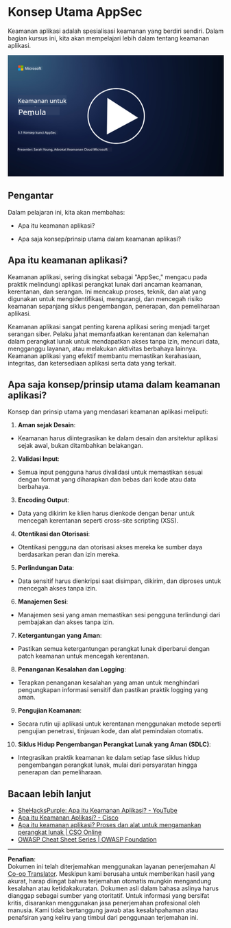 <!--
CO_OP_TRANSLATOR_METADATA:
{
  "original_hash": "e4b56bb23078d3ffb7ad407d280b0c36",
  "translation_date": "2025-09-03T21:10:26+00:00",
  "source_file": "5.1 AppSec key concepts.md",
  "language_code": "id"
}
-->
# Konsep Utama AppSec

Keamanan aplikasi adalah spesialisasi keamanan yang berdiri sendiri. Dalam bagian kursus ini, kita akan mempelajari lebih dalam tentang keamanan aplikasi.

[![Tonton video](../../translated_images/5-1_placeholder.29d7c06237ea84d113c4d91a72ee86a08f73f60187f2a32828c28cfda4f0aeb5.id.png)](https://learn-video.azurefd.net/vod/player?id=d81dc210-ee8a-445a-aee0-aaf8a2b37af2)

## Pengantar

Dalam pelajaran ini, kita akan membahas:

- Apa itu keamanan aplikasi?

- Apa saja konsep/prinsip utama dalam keamanan aplikasi?

## Apa itu keamanan aplikasi?

Keamanan aplikasi, sering disingkat sebagai "AppSec," mengacu pada praktik melindungi aplikasi perangkat lunak dari ancaman keamanan, kerentanan, dan serangan. Ini mencakup proses, teknik, dan alat yang digunakan untuk mengidentifikasi, mengurangi, dan mencegah risiko keamanan sepanjang siklus pengembangan, penerapan, dan pemeliharaan aplikasi.

Keamanan aplikasi sangat penting karena aplikasi sering menjadi target serangan siber. Pelaku jahat memanfaatkan kerentanan dan kelemahan dalam perangkat lunak untuk mendapatkan akses tanpa izin, mencuri data, mengganggu layanan, atau melakukan aktivitas berbahaya lainnya. Keamanan aplikasi yang efektif membantu memastikan kerahasiaan, integritas, dan ketersediaan aplikasi serta data yang terkait.

## Apa saja konsep/prinsip utama dalam keamanan aplikasi?

Konsep dan prinsip utama yang mendasari keamanan aplikasi meliputi:

1. **Aman sejak Desain**:

- Keamanan harus diintegrasikan ke dalam desain dan arsitektur aplikasi sejak awal, bukan ditambahkan belakangan.

2. **Validasi Input**:

- Semua input pengguna harus divalidasi untuk memastikan sesuai dengan format yang diharapkan dan bebas dari kode atau data berbahaya.

3. **Encoding Output**:

- Data yang dikirim ke klien harus dienkode dengan benar untuk mencegah kerentanan seperti cross-site scripting (XSS).

4. **Otentikasi dan Otorisasi**:

- Otentikasi pengguna dan otorisasi akses mereka ke sumber daya berdasarkan peran dan izin mereka.

5. **Perlindungan Data**:

- Data sensitif harus dienkripsi saat disimpan, dikirim, dan diproses untuk mencegah akses tanpa izin.

6. **Manajemen Sesi**:

- Manajemen sesi yang aman memastikan sesi pengguna terlindungi dari pembajakan dan akses tanpa izin.

7. **Ketergantungan yang Aman**:

- Pastikan semua ketergantungan perangkat lunak diperbarui dengan patch keamanan untuk mencegah kerentanan.

8. **Penanganan Kesalahan dan Logging**:

- Terapkan penanganan kesalahan yang aman untuk menghindari pengungkapan informasi sensitif dan pastikan praktik logging yang aman.

9. **Pengujian Keamanan**:

- Secara rutin uji aplikasi untuk kerentanan menggunakan metode seperti pengujian penetrasi, tinjauan kode, dan alat pemindaian otomatis.

10. **Siklus Hidup Pengembangan Perangkat Lunak yang Aman (SDLC)**:

- Integrasikan praktik keamanan ke dalam setiap fase siklus hidup pengembangan perangkat lunak, mulai dari persyaratan hingga penerapan dan pemeliharaan.

## Bacaan lebih lanjut

- [SheHacksPurple: Apa itu Keamanan Aplikasi? - YouTube](https://www.youtube.com/watch?v=eNmccQNzSSY)
- [Apa itu Keamanan Aplikasi? - Cisco](https://www.cisco.com/c/en/us/solutions/security/application-first-security/what-is-application-security.html#~how-does-it-work)
- [Apa itu keamanan aplikasi? Proses dan alat untuk mengamankan perangkat lunak | CSO Online](https://www.csoonline.com/article/566471/what-is-application-security-a-process-and-tools-for-securing-software.html)
- [OWASP Cheat Sheet Series | OWASP Foundation](https://owasp.org/www-project-cheat-sheets/)

---

**Penafian**:  
Dokumen ini telah diterjemahkan menggunakan layanan penerjemahan AI [Co-op Translator](https://github.com/Azure/co-op-translator). Meskipun kami berusaha untuk memberikan hasil yang akurat, harap diingat bahwa terjemahan otomatis mungkin mengandung kesalahan atau ketidakakuratan. Dokumen asli dalam bahasa aslinya harus dianggap sebagai sumber yang otoritatif. Untuk informasi yang bersifat kritis, disarankan menggunakan jasa penerjemahan profesional oleh manusia. Kami tidak bertanggung jawab atas kesalahpahaman atau penafsiran yang keliru yang timbul dari penggunaan terjemahan ini.